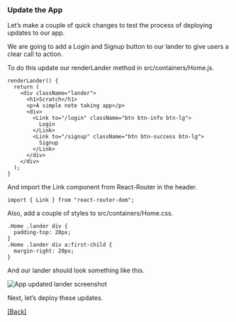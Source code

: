 ### **Update the App**
Let’s make a couple of quick changes to test the process of deploying updates to our app.

We are going to add a Login and Signup button to our lander to give users a clear call to action.

To do this update our renderLander method in src/containers/Home.js.

```
renderLander() {
  return (
    <div className="lander">
      <h1>Scratch</h1>
      <p>A simple note taking app</p>
      <div>
        <Link to="/login" className="btn btn-info btn-lg">
          Login
        </Link>
        <Link to="/signup" className="btn btn-success btn-lg">
          Signup
        </Link>
      </div>
    </div>
  );
}
```

And import the Link component from React-Router in the header.

```
import { Link } from "react-router-dom";
```

Also, add a couple of styles to src/containers/Home.css.

```
.Home .lander div {
  padding-top: 20px;
}
.Home .lander div a:first-child {
  margin-right: 20px;
}
```

And our lander should look something like this.

![App updated lander screenshot](https://d33wubrfki0l68.cloudfront.net/cdbf6167efbbfa59ab536842f392b50b847b7f42/01796/assets/app-updated-lander.png)

Next, let’s deploy these updates.


[[Back]](https://github.com/eksant/serverless-react-aws)
